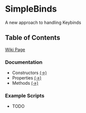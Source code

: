 # SimpleBinds

A new approach to handling Keybinds

## Table of Contents
[Wiki Page](https://github.com/Drastics-Experiments/SimpleBinds/wiki)

### Documentation
* Constructors [(→)](https://github.com/Drastics-Experiments/SimpleBinds/wiki/Documentation#constructor)
* Properties [(→)](https://github.com/Drastics-Experiments/SimpleBinds/wiki/Documentation#properties)
* Methods [(→)](https://github.com/Drastics-Experiments/SimpleBinds/wiki/Documentation#methods)

### Example Scripts
* TODO
